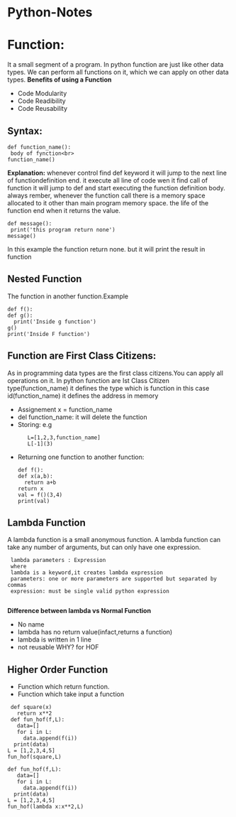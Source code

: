 # Python-Notes


# Function: 
 It a small segment of a program. In python function are just like other data types. We can perform all functions on it, which we can apply on other data types.
 **Benefits of using a Function**
  - Code Modularity
  - Code Readibility
  - Code Reusability 
## **Syntax:**
```
def function_name():
 body of fynction<br>
function_name()
```
**Explanation:**
  whenever control find def keyword it will jump to the next line of functiondefinition end. it execute all line of code wen it find call of function it will jump to def and start executing the function definition body.
  always rember, whenever the function call there is a memory space allocated to it other than main program memory space. the life of the function end when it returns the value.
 ```
def message():
  print('this program return none')
 message()
 ```
 In this example the function return none. but it will print the result in function


## Nested Function
 The function in another function.Example
 ```
def f():
 def g():
   print('Inside g function')
 g()
 print('Inside F function')
```
## **Function are First Class Citizens:**
 As in programming data types are the first class citizens.You can apply all operations on it. In python function are Ist Class Citizen<br>type(function_name) it defines the type which is function in this case <br>id(function_name) it defines the address in memory
 
- Assignement x = function_name
- del function_name: it will delete the function
- Storing: e.g 
  ```
     L=[1,2,3,function_name]
     L[-1](3)
   ```
- Returning one function to another function:
  ```
  def f():
  def x(a,b):
    return a+b
  return x 
  val = f()(3,4)
  print(val)
  ```

## Lambda Function

A lambda function is a small anonymous function. A lambda function can take any number of arguments, but can only have one expression.
```
 lambda parameters : Expression
 where 
 lambda is a keyword,it creates lambda expression
 parameters: one or more parameters are supported but separated by commas
 expression: must be single valid python expression
 
```
**Difference between lambda vs Normal Function**
- No name
- lambda has no return value(infact,returns a function)
- lambda is written in 1 line
- not reusable
WHY?
for HOF
## Higher Order Function
 - Function which return function. 
 - Function which take input a function
 ```
  def square(x)
    return x**2
  def fun_hof(f,L):
    data=[]
    for i in L:
      data.append(f(i))
   print(data)
 L = [1,2,3,4,5]
 fun_hof(square,L)     
 ```
 
 ```
 def fun_hof(f,L):
    data=[]
    for i in L:
      data.append(f(i))
   print(data)
 L = [1,2,3,4,5]
 fun_hof(lambda x:x**2,L)    
 
 ```
